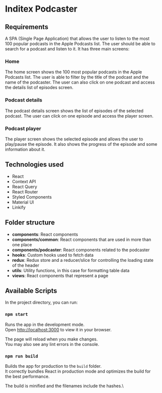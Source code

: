 # Inditex Podcaster

## Requirements

A SPA (Single Page Application) that allows the user to listen to the most 100 popular podcasts in the Apple Podcasts list. The user should be able to search for a podcast and listen to it.
It has three main screens:
### Home
The home screen shows the 100 most popular podcasts in the Apple Podcasts list. The user is able to filter by the title of the podcast and the name of the podcaster. The user can also click on one podcast and access the details list of episodes screen.
### Podcast details
The podcast details screen shows the list of episodes of the selected podcast. The user can click on one episode and access the player screen.
### Podcast player
The player screen shows the selected episode and allows the user to play/pause the episode. It also shows the progress of the episode and some information about it.

## Technologies used

- React
- Context API
- React Query
- React Router
- Styled Components
- Material UI
- Linkify

## Folder structure

- **components**: React components
- **components/common**: React components that are used in more than one place
- **components/podcaster**: React components related to the podcaster
- **hooks**: Custom hooks used to fetch data
- **redux**: Redux store and a reducer/slice for controlling the loading state of the header
- **utils**: Utility functions, in this case for formatting table data
- **views**: React components that represent a page

## Available Scripts

In the project directory, you can run:

### `npm start`

Runs the app in the development mode.\
Open [http://localhost:3000](http://localhost:3000) to view it in your browser.

The page will reload when you make changes.\
You may also see any lint errors in the console.

### `npm run build`

Builds the app for production to the `build` folder.\
It correctly bundles React in production mode and optimizes the build for the best performance.

The build is minified and the filenames include the hashes.\
